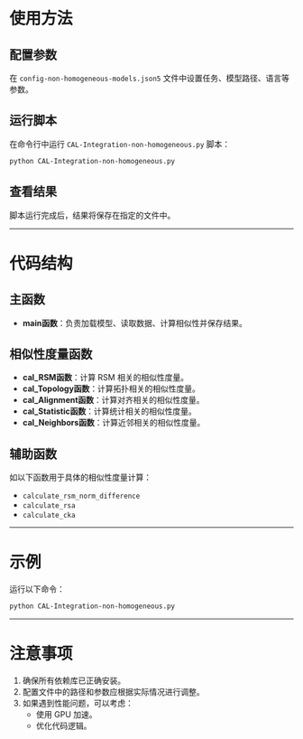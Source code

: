 


# 使用方法

## 配置参数
在 `config-non-homogeneous-models.json5` 文件中设置任务、模型路径、语言等参数。

## 运行脚本
在命令行中运行 `CAL-Integration-non-homogeneous.py` 脚本：
```bash
python CAL-Integration-non-homogeneous.py
```

## 查看结果
脚本运行完成后，结果将保存在指定的文件中。

---

# 代码结构

## 主函数
- **main函数**：负责加载模型、读取数据、计算相似性并保存结果。

## 相似性度量函数
- **cal_RSM函数**：计算 RSM 相关的相似性度量。
- **cal_Topology函数**：计算拓扑相关的相似性度量。
- **cal_Alignment函数**：计算对齐相关的相似性度量。
- **cal_Statistic函数**：计算统计相关的相似性度量。
- **cal_Neighbors函数**：计算近邻相关的相似性度量。

## 辅助函数
如以下函数用于具体的相似性度量计算：
- `calculate_rsm_norm_difference`
- `calculate_rsa`
- `calculate_cka`

---

# 示例

运行以下命令：
```bash
python CAL-Integration-non-homogeneous.py
```

---

# 注意事项

1. 确保所有依赖库已正确安装。
2. 配置文件中的路径和参数应根据实际情况进行调整。
3. 如果遇到性能问题，可以考虑：
    - 使用 GPU 加速。
    - 优化代码逻辑。
